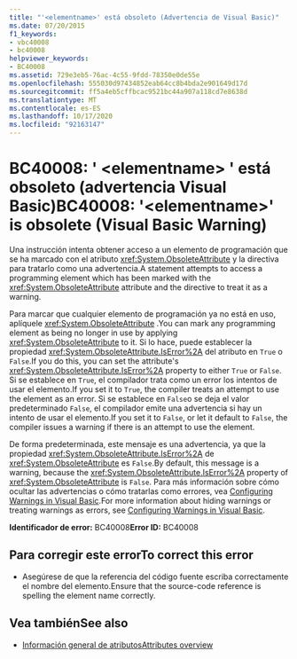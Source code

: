```yaml
---
title: "'<elementname>' está obsoleto (Advertencia de Visual Basic)"
ms.date: 07/20/2015
f1_keywords:
- vbc40008
- bc40008
helpviewer_keywords:
- BC40008
ms.assetid: 729e3eb5-76ac-4c55-9fdd-78350e0de55e
ms.openlocfilehash: 555030d97434852eab64cc8b4bda2e901649d17d
ms.sourcegitcommit: ff5a4eb5cffbcac9521bc44a907a118cd7e8638d
ms.translationtype: MT
ms.contentlocale: es-ES
ms.lasthandoff: 10/17/2020
ms.locfileid: "92163147"
---
```

# <a name="bc40008-elementname-is-obsolete-visual-basic-warning"></a><span data-ttu-id="bb6b2-102">BC40008: ' \<elementname> ' está obsoleto (advertencia Visual Basic)</span><span class="sxs-lookup"><span data-stu-id="bb6b2-102">BC40008: '\<elementname>' is obsolete (Visual Basic Warning)</span></span>

<span data-ttu-id="bb6b2-103">Una instrucción intenta obtener acceso a un elemento de programación que se ha marcado con el atributo <xref:System.ObsoleteAttribute> y la directiva para tratarlo como una advertencia.</span><span class="sxs-lookup"><span data-stu-id="bb6b2-103">A statement attempts to access a programming element which has been marked with the <xref:System.ObsoleteAttribute> attribute and the directive to treat it as a warning.</span></span>

 <span data-ttu-id="bb6b2-104">Para marcar que cualquier elemento de programación ya no está en uso, aplíquele <xref:System.ObsoleteAttribute> .</span><span class="sxs-lookup"><span data-stu-id="bb6b2-104">You can mark any programming element as being no longer in use by applying <xref:System.ObsoleteAttribute> to it.</span></span> <span data-ttu-id="bb6b2-105">Si lo hace, puede establecer la propiedad <xref:System.ObsoleteAttribute.IsError%2A> del atributo en `True` o `False`.</span><span class="sxs-lookup"><span data-stu-id="bb6b2-105">If you do this, you can set the attribute's <xref:System.ObsoleteAttribute.IsError%2A> property to either `True` or `False`.</span></span> <span data-ttu-id="bb6b2-106">Si se establece en `True`, el compilador trata como un error los intentos de usar el elemento.</span><span class="sxs-lookup"><span data-stu-id="bb6b2-106">If you set it to `True`, the compiler treats an attempt to use the element as an error.</span></span> <span data-ttu-id="bb6b2-107">Si se establece en `False`o se deja el valor predeterminado `False`, el compilador emite una advertencia si hay un intento de usar el elemento.</span><span class="sxs-lookup"><span data-stu-id="bb6b2-107">If you set it to `False`, or let it default to `False`, the compiler issues a warning if there is an attempt to use the element.</span></span>

 <span data-ttu-id="bb6b2-108">De forma predeterminada, este mensaje es una advertencia, ya que la propiedad <xref:System.ObsoleteAttribute.IsError%2A> de <xref:System.ObsoleteAttribute> es `False`.</span><span class="sxs-lookup"><span data-stu-id="bb6b2-108">By default, this message is a warning, because the <xref:System.ObsoleteAttribute.IsError%2A> property of <xref:System.ObsoleteAttribute> is `False`.</span></span> <span data-ttu-id="bb6b2-109">Para más información sobre cómo ocultar las advertencias o cómo tratarlas como errores, vea [Configuring Warnings in Visual Basic](/visualstudio/ide/configuring-warnings-in-visual-basic).</span><span class="sxs-lookup"><span data-stu-id="bb6b2-109">For more information about hiding warnings or treating warnings as errors, see [Configuring Warnings in Visual Basic](/visualstudio/ide/configuring-warnings-in-visual-basic).</span></span>

 <span data-ttu-id="bb6b2-110">**Identificador de error:** BC40008</span><span class="sxs-lookup"><span data-stu-id="bb6b2-110">**Error ID:** BC40008</span></span>

## <a name="to-correct-this-error"></a><span data-ttu-id="bb6b2-111">Para corregir este error</span><span class="sxs-lookup"><span data-stu-id="bb6b2-111">To correct this error</span></span>

- <span data-ttu-id="bb6b2-112">Asegúrese de que la referencia del código fuente escriba correctamente el nombre del elemento.</span><span class="sxs-lookup"><span data-stu-id="bb6b2-112">Ensure that the source-code reference is spelling the element name correctly.</span></span>

## <a name="see-also"></a><span data-ttu-id="bb6b2-113">Vea también</span><span class="sxs-lookup"><span data-stu-id="bb6b2-113">See also</span></span>

- [<span data-ttu-id="bb6b2-114">Información general de atributos</span><span class="sxs-lookup"><span data-stu-id="bb6b2-114">Attributes overview</span></span>](../../programming-guide/concepts/attributes/index.md)
